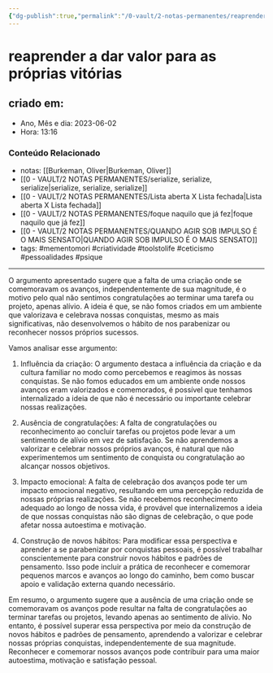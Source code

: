 ```yaml
---
{"dg-publish":true,"permalink":"/0-vault/2-notas-permanentes/reaprender-a-dar-valor-para-as-proprias-vitorias/","tags":["permanente","mementomori","criatividade","toolstolife","ceticismo","pessoalidades","psique"],"dgHomeLink":true,"dgShowLocalGraph":true,"dgShowFileTree":true,"dgEnableSearch":true}
---
```


# reaprender a dar valor para as próprias vitórias

## criado em: 
-  Ano, Mês e dia: 2023-06-02
- Hora: 13:16

### Conteúdo Relacionado
- notas: [[Burkeman, Oliver\|Burkeman, Oliver]]
- [[0 - VAULT/2 NOTAS PERMANENTES/serialize, serialize, serialize\|serialize, serialize, serialize]]
- [[0 - VAULT/2 NOTAS PERMANENTES/Lista aberta X Lista fechada\|Lista aberta X Lista fechada]]
- [[0 - VAULT/2 NOTAS PERMANENTES/foque naquilo que já fez\|foque naquilo que já fez]]
- [[0 - VAULT/2 NOTAS PERMANENTES/QUANDO AGIR SOB IMPULSO É O MAIS SENSATO\|QUANDO AGIR SOB IMPULSO É O MAIS SENSATO]]
- tags: #mementomori #criatividade #toolstolife #ceticismo #pessoalidades  #psique 
---

O argumento apresentado sugere que a falta de uma criação onde se comemoravam os avanços, independentemente de sua magnitude, é o motivo pelo qual não sentimos congratulações ao terminar uma tarefa ou projeto, apenas alívio. A ideia é que, se não fomos criados em um ambiente que valorizava e celebrava nossas conquistas, mesmo as mais significativas, não desenvolvemos o hábito de nos parabenizar ou reconhecer nossos próprios sucessos.

Vamos analisar esse argumento:

1. Influência da criação:
O argumento destaca a influência da criação e da cultura familiar no modo como percebemos e reagimos às nossas conquistas. Se não fomos educados em um ambiente onde nossos avanços eram valorizados e comemorados, é possível que tenhamos internalizado a ideia de que não é necessário ou importante celebrar nossas realizações.

2. Ausência de congratulações:
A falta de congratulações ou reconhecimento ao concluir tarefas ou projetos pode levar a um sentimento de alívio em vez de satisfação. Se não aprendemos a valorizar e celebrar nossos próprios avanços, é natural que não experimentemos um sentimento de conquista ou congratulação ao alcançar nossos objetivos.

3. Impacto emocional:
A falta de celebração dos avanços pode ter um impacto emocional negativo, resultando em uma percepção reduzida de nossas próprias realizações. Se não recebemos reconhecimento adequado ao longo de nossa vida, é provável que internalizemos a ideia de que nossas conquistas não são dignas de celebração, o que pode afetar nossa autoestima e motivação.

4. Construção de novos hábitos:
Para modificar essa perspectiva e aprender a se parabenizar por conquistas pessoais, é possível trabalhar conscientemente para construir novos hábitos e padrões de pensamento. Isso pode incluir a prática de reconhecer e comemorar pequenos marcos e avanços ao longo do caminho, bem como buscar apoio e validação externa quando necessário.

Em resumo, o argumento sugere que a ausência de uma criação onde se comemoravam os avanços pode resultar na falta de congratulações ao terminar tarefas ou projetos, levando apenas ao sentimento de alívio. No entanto, é possível superar essa perspectiva por meio da construção de novos hábitos e padrões de pensamento, aprendendo a valorizar e celebrar nossas próprias conquistas, independentemente de sua magnitude. Reconhecer e comemorar nossos avanços pode contribuir para uma maior autoestima, motivação e satisfação pessoal.
